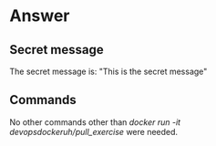 # Answer

## Secret message

The secret message is:
"This is the secret message"

## Commands

No other commands other than _docker run -it devopsdockeruh/pull_exercise_
were needed.
